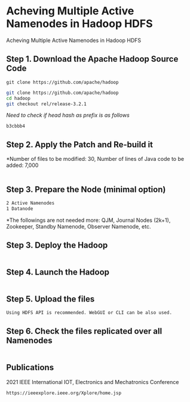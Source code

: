 # Acheving Multiple Active Namenodes in Hadoop HDFS
Acheving Multiple Active Namenodes in Hadoop HDFS

## Step 1. Download the Apache Hadoop Source Code
`git clone https://github.com/apache/hadoop`

```bash
git clone https://github.com/apache/hadoop
cd hadoop
git checkout rel/release-3.2.1
```
*Need to check if head hash as prefix is as follows*
```
b3cbbb4
```

## Step 2. Apply the Patch and Re-build it
*Number of files to be modified: 30, Number of lines of Java code to be added: 7,000
```bash

```

## Step 3. Prepare the Node (minimal option)
```bash
2 Active Namenodes
1 Datanode
```
*The followings are not needed more: QJM, Journal Nodes (2k+1), Zookeeper, Standby Namenode, Observer Namenode, etc.



## Step 3. Deploy the Hadoop
```bash

```

## Step 4. Launch the Hadoop
```bash

```

## Step 5. Upload the files 
```bash
Using HDFS API is recommended. WebGUI or CLI can be also used.
```

## Step 6. Check the files replicated over all Namenodes
```bash

```


## Publications
2021 IEEE International IOT, Electronics and Mechatronics Conference
```
https://ieeexplore.ieee.org/Xplore/home.jsp
```
